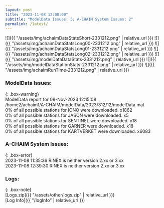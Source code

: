 ```yaml
---
layout: post
title: "2023-11-08 12:00:00"
subtitle: "ModelData Issues: 5; A-CHAIM System Issues: 2"
permalink: /latest/
---
```


![]({{ "/assets/img/achaimDataStatsShort-2331212.png" | relative_url }})
![]({{ "/assets/img/achaimDataStatsLong00-2331212.png" | relative_url }})
![]({{ "/assets/img/achaimDataStatsLong01-2331212.png" | relative_url }})
![]({{ "/assets/img/achaimDataStatsLong02-2331212.png" | relative_url }})
![]({{ "/assets/img/modelDataDataStats-2331212.png" | relative_url }})
![]({{ "/assets/img/modelDataStationStats-2331212.png" | relative_url }})
![]({{ "/assets/img/achaimRunTime-2331212.png" | relative_url }})


### ModelData Issues:  
  
{: .box-warning}  
 ModelData report for 08-Nov-2023 12:15:08   
 /home2/achaim1/A-CHAIM/modelData/2023/312/12/modelData.mat   
 0% of all possible stations for IONO were downloaded. x1862   
 0% of all possible stations for JASON were downloaded. x5   
 0% of all possible stations for SENTINEL were downloaded. x18   
 0% of all possible stations for GARNER were downloaded. x18   
 0% of all possible stations for KARTVERKET were downloaded. x6083   
  
### A-CHAIM System Issues:  
  
{: .box-error}  
2023-11-08 11:35:36 RINEX is neither version 2.xx or 3.xx  
2023-11-08 12:39:30 RINEX is neither version 2.xx or 3.xx  

### Logs:  
  
{: .box-note}  
[Logs.zip]({{ "/assets/other/logs.zip" | relative_url }})  
[Log Info]({{ "/logInfo" | relative_url }})  
